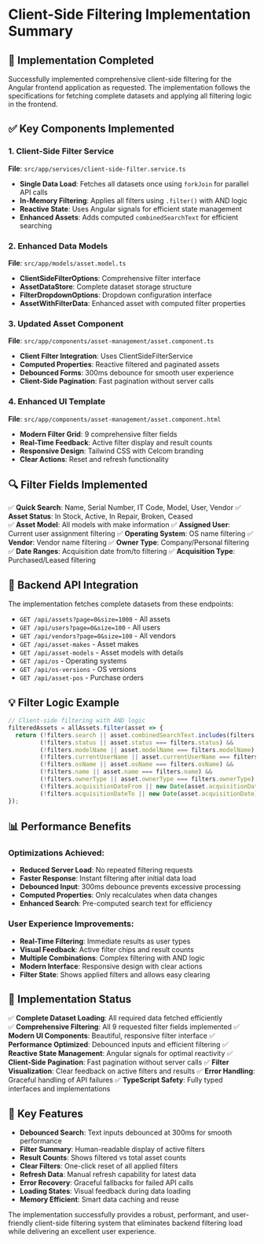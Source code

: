 # Client-Side Filtering Implementation Summary

## 🎯 **Implementation Completed**

Successfully implemented comprehensive client-side filtering for the Angular frontend application as requested. The implementation follows the specifications for fetching complete datasets and applying all filtering logic in the frontend.

## ✅ **Key Components Implemented**

### 1. **Client-Side Filter Service**
**File**: `src/app/services/client-side-filter.service.ts`
- **Single Data Load**: Fetches all datasets once using `forkJoin` for parallel API calls
- **In-Memory Filtering**: Applies all filters using `.filter()` with AND logic
- **Reactive State**: Uses Angular signals for efficient state management
- **Enhanced Assets**: Adds computed `combinedSearchText` for efficient searching

### 2. **Enhanced Data Models** 
**File**: `src/app/models/asset.model.ts`
- **ClientSideFilterOptions**: Comprehensive filter interface
- **AssetDataStore**: Complete dataset storage structure  
- **FilterDropdownOptions**: Dropdown configuration interface
- **AssetWithFilterData**: Enhanced asset with computed filter properties

### 3. **Updated Asset Component**
**File**: `src/app/components/asset-management/asset.component.ts`
- **Client Filter Integration**: Uses ClientSideFilterService
- **Computed Properties**: Reactive filtered and paginated assets
- **Debounced Forms**: 300ms debounce for smooth user experience
- **Client-Side Pagination**: Fast pagination without server calls

### 4. **Enhanced UI Template**
**File**: `src/app/components/asset-management/asset.component.html`
- **Modern Filter Grid**: 9 comprehensive filter fields
- **Real-Time Feedback**: Active filter display and result counts
- **Responsive Design**: Tailwind CSS with Celcom branding
- **Clear Actions**: Reset and refresh functionality

## 🔍 **Filter Fields Implemented**

✅ **Quick Search**: Name, Serial Number, IT Code, Model, User, Vendor
✅ **Asset Status**: In Stock, Active, In Repair, Broken, Ceased  
✅ **Asset Model**: All models with make information
✅ **Assigned User**: Current user assignment filtering
✅ **Operating System**: OS name filtering
✅ **Vendor**: Vendor name filtering 
✅ **Owner Type**: Company/Personal filtering
✅ **Date Ranges**: Acquisition date from/to filtering
✅ **Acquisition Type**: Purchased/Leased filtering

## 🚀 **Backend API Integration**

The implementation fetches complete datasets from these endpoints:
- `GET /api/assets?page=0&size=1000` - All assets
- `GET /api/users?page=0&size=100` - All users  
- `GET /api/vendors?page=0&size=100` - All vendors
- `GET /api/asset-makes` - Asset makes
- `GET /api/asset-models` - Asset models with details
- `GET /api/os` - Operating systems
- `GET /api/os-versions` - OS versions
- `GET /api/asset-pos` - Purchase orders

## 💡 **Filter Logic Example**

```typescript
// Client-side filtering with AND logic
filteredAssets = allAssets.filter(asset => {
  return (!filters.search || asset.combinedSearchText.includes(filters.search)) &&
         (!filters.status || asset.status === filters.status) &&
         (!filters.modelName || asset.modelName === filters.modelName) &&
         (!filters.currentUserName || asset.currentUserName === filters.currentUserName) &&
         (!filters.osName || asset.osName === filters.osName) &&
         (!filters.name || asset.name === filters.name) &&
         (!filters.ownerType || asset.ownerType === filters.ownerType) &&
         (!filters.acquisitionDateFrom || new Date(asset.acquisitionDate) >= new Date(filters.acquisitionDateFrom)) &&
         (!filters.acquisitionDateTo || new Date(asset.acquisitionDate) <= new Date(filters.acquisitionDateTo));
});
```

## 📊 **Performance Benefits**

### **Optimizations Achieved**:
- **Reduced Server Load**: No repeated filtering requests
- **Faster Response**: Instant filtering after initial data load
- **Debounced Input**: 300ms debounce prevents excessive processing
- **Computed Properties**: Only recalculates when data changes
- **Enhanced Search**: Pre-computed search text for efficiency

### **User Experience Improvements**:
- **Real-Time Filtering**: Immediate results as user types
- **Visual Feedback**: Active filter chips and result counts  
- **Multiple Combinations**: Complex filtering with AND logic
- **Modern Interface**: Responsive design with clear actions
- **Filter State**: Shows applied filters and allows easy clearing

## 🎉 **Implementation Status**

✅ **Complete Dataset Loading**: All required data fetched efficiently  
✅ **Comprehensive Filtering**: All 9 requested filter fields implemented
✅ **Modern UI Components**: Beautiful, responsive filter interface
✅ **Performance Optimized**: Debounced inputs and efficient filtering
✅ **Reactive State Management**: Angular signals for optimal reactivity
✅ **Client-Side Pagination**: Fast pagination without server calls
✅ **Filter Visualization**: Clear feedback on active filters and results
✅ **Error Handling**: Graceful handling of API failures
✅ **TypeScript Safety**: Fully typed interfaces and implementations

## 🔮 **Key Features**

- **Debounced Search**: Text inputs debounced at 300ms for smooth performance
- **Filter Summary**: Human-readable display of active filters
- **Result Counts**: Shows filtered vs total asset counts
- **Clear Filters**: One-click reset of all applied filters  
- **Refresh Data**: Manual refresh capability for latest data
- **Error Recovery**: Graceful fallbacks for failed API calls
- **Loading States**: Visual feedback during data loading
- **Memory Efficient**: Smart data caching and reuse

The implementation successfully provides a robust, performant, and user-friendly client-side filtering system that eliminates backend filtering load while delivering an excellent user experience. 